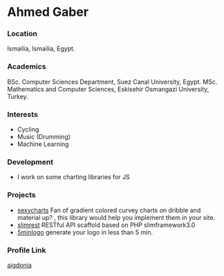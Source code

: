# Ahmed Gaber

### Location

Ismailia, Ismailia, Egypt.

### Academics

BSc. Computer Sciences Department, Suez Canal University, Egypt.
MSc. Mathematics and Computer Sciences, Eskisehir Osmangazi University, Turkey.

### Interests

- Cycling
- Music (Drumming)
- Machine Learning

### Development

- I work on some charting libraries for JS

### Projects

- [sexycharts](https://github.com/aigdonia/sexycharts) Fan of gradient colored curvey charts on dribble and material up? , this library would help you implement them in your site.
- [slimrest](https://github.com/aigdonia/slimrest) RESTful API scaffold based on PHP slimframework3.0
- [5minlogo](https://github.com/aigdonia/5minlogo) generate your logo in less than 5 min.

### Profile Link

[aigdonia](https://github.com/aigdonia/sexycharts)
